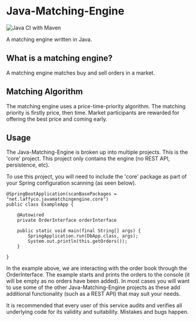 # Java-Matching-Engine

![Java CI with Maven](https://github.com/Laffini/Java-Matching-Engine/workflows/Java%20CI%20with%20Maven/badge.svg)

A matching engine written in Java.

## What is a matching engine?
A matching engine matches buy and sell orders in a market.

## Matching Algorithm
The matching engine uses a price-time-priority algorithm.
 The matching priority is firstly price, then time.
 Market participants are rewarded for offering the best price and coming early. 

## Usage
The Java-Matching-Engine is broken up into multiple projects.
This is the 'core' project.
 This project only contains the engine (no REST API, persistence, etc).

To use this project, you will need to include the 'core' package as part of your Spring configuration scanning (as seen below).
```
@SpringBootApplication(scanBasePackages = "net.laffyco.javamatchingengine.core")
public class ExampleApp {

	@Autowired
    private OrderInterface orderInterface

    public static void main(final String[] args) {
        SpringApplication.run(DbApp.class, args);
        System.out.println(this.getOrders());
    }

}

```

In the example above, we are interacting with the order book through the OrderInterface. 
The example starts and prints the orders to the console (it will be empty as no orders have been added).
In most cases you will want to use some of the other Java-Matching-Engine projects as these add additional functionality (such as a REST API) that may suit your needs.

It is recommended that every user of this service audits and verifies all underlying code for its validity and suitability. Mistakes and bugs happen.